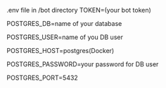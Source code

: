 .env file in /bot directory
TOKEN=(your bot token)

POSTGRES_DB=name of your database

POSTGRES_USER=name of you DB user

POSTGRES_HOST=postgres(Docker)

POSTGRES_PASSWORD=your password for DB user

POSTGRES_PORT=5432
